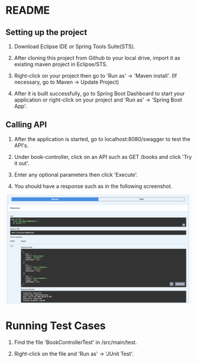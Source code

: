 # README 

## Setting up the project

1. Download Eclipse IDE or Spring Tools Suite(STS).

2. After cloning this project from Github to your local drive, import it as existing maven project in Eclipse/STS.

3. Right-click on your project then go to 'Run as' -> 'Maven install'. (If necessary, go to Maven -> Update Project)

4. After it is built successfully, go to Spring Boot Dashboard to start your application or right-click on your project and 'Run as' -> 'Spring Boot App'.

## Calling API

1. After the application is started, go to localhost:8080/swagger to test the API's.

2. Under book-controller, click on an API such as GET /books and click 'Try it out'.

3. Enter any optional parameters then click 'Execute'.

4. You should have a response such as in the following screenshot.

![alt text](image.png)

# Running Test Cases

1. Find the file 'BookControllerTest' in /src/main/test.

2. Right-click on the file and 'Run as' -> 'JUnit Test'.